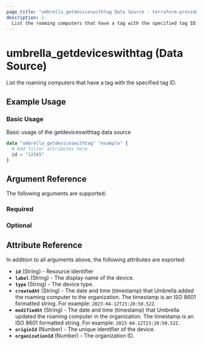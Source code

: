 ```yaml
---
page_title: "umbrella_getdeviceswithtag Data Source - terraform-provider-umbrella"
description: |-
  List the roaming computers that have a tag with the specified tag ID.
---
```


# umbrella_getdeviceswithtag (Data Source)

List the roaming computers that have a tag with the specified tag ID.

## Example Usage


### Basic Usage

Basic usage of the getdeviceswithtag data source

```terraform
data "umbrella_getdeviceswithtag" "example" {
  # Add filter attributes here
  id = "12345"
}
```



## Argument Reference

The following arguments are supported:

### Required



### Optional



## Attribute Reference

In addition to all arguments above, the following attributes are exported:

- **`id`** (String) - Resource identifier
- **`label`** (String) - The display name of the device.
- **`type`** (String) - The device type.
- **`createdAt`** (String) - The date and time (timestamp) that Umbrella added the roaming computer to the organization. The timestamp is an ISO 8601 formatted string. For example: `2023-04-12T23:20:50.52Z`.
- **`modifiedAt`** (String) - The date and time (timestamp) that Umbrella updated the roaming computer in the organization. The timestamp is an ISO 8601 formatted string. For example: `2023-04-12T23:20:50.52Z`.
- **`originId`** (Number) - The unique identifier of the device.
- **`organizationId`** (Number) - The organization ID.



